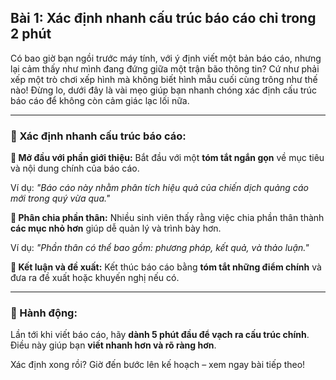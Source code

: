 ## Bài 1: Xác định nhanh cấu trúc báo cáo chỉ trong 2 phút

Có bao giờ bạn ngồi trước máy tính, với ý định viết một bản báo cáo, nhưng lại cảm thấy như mình đang đứng giữa một trận bão thông tin? Cứ như phải xếp một trò chơi xếp hình mà không biết hình mẫu cuối cùng trông như thế nào! Đừng lo, dưới đây là vài mẹo giúp bạn nhanh chóng xác định cấu trúc báo cáo để không còn cảm giác lạc lối nữa.

---

### 📌 Xác định nhanh cấu trúc báo cáo:

**🔹 Mở đầu với phần giới thiệu:**
Bắt đầu với một **tóm tắt ngắn gọn** về mục tiêu và nội dung chính của báo cáo. 

Ví dụ: *"Báo cáo này nhằm phân tích hiệu quả của chiến dịch quảng cáo mới trong quý vừa qua."*

**🔹 Phân chia phần thân:**
Nhiều sinh viên thấy rằng việc chia phần thân thành **các mục nhỏ hơn** giúp dễ quản lý và trình bày hơn. 

Ví dụ: *"Phần thân có thể bao gồm: phương pháp, kết quả, và thảo luận."*

**🔹 Kết luận và đề xuất:**
Kết thúc báo cáo bằng **tóm tắt những điểm chính** và đưa ra đề xuất hoặc khuyến nghị nếu có.

---

### 🚀 Hành động:

Lần tới khi viết báo cáo, hãy **dành 5 phút đầu để vạch ra cấu trúc chính**. Điều này giúp bạn **viết nhanh hơn và rõ ràng hơn**.

Xác định xong rồi? Giờ đến bước lên kế hoạch – xem ngay bài tiếp theo!